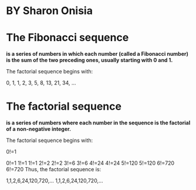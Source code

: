 # BY Sharon Onisia
# The Fibonacci sequence 
**is a series of numbers in which each number (called a Fibonacci number) is the sum of the two preceding ones, usually starting with 0 and 1.**

The factorial sequence begins with:

 0, 1, 1, 2, 3, 5, 8, 13, 21, 34, ...


# The factorial sequence 
**is a series of numbers where each number in the sequence is the factorial of a non-negative integer.**

The factorial sequence begins with:

0!=1

0!=1
1!=1
1!=1
2!=2
2!=2
3!=6
3!=6
4!=24
4!=24
5!=120
5!=120
6!=720
6!=720
Thus, the factorial sequence is:

1,1,2,6,24,120,720,…
1,1,2,6,24,120,720,…
